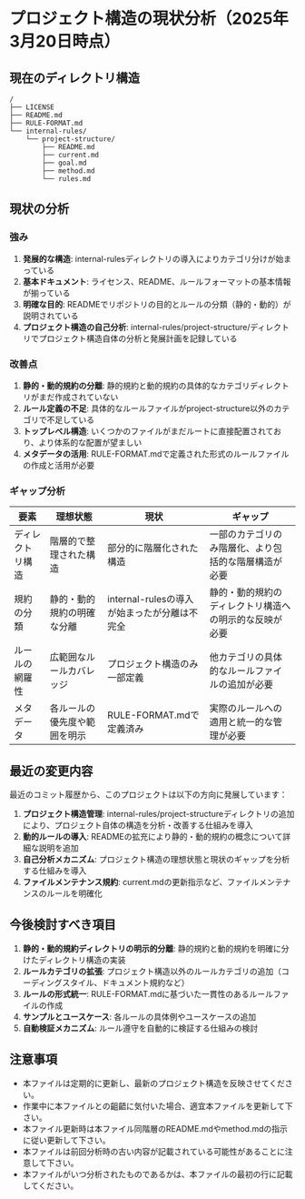 # プロジェクト構造の現状分析（2025年3月20日時点）

## 現在のディレクトリ構造

```
/
├── LICENSE
├── README.md
├── RULE-FORMAT.md
└── internal-rules/
    └── project-structure/
        ├── README.md
        ├── current.md
        ├── goal.md
        ├── method.md
        └── rules.md
```

## 現状の分析

### 強み

1. **発展的な構造**: internal-rulesディレクトリの導入によりカテゴリ分けが始まっている
2. **基本ドキュメント**: ライセンス、README、ルールフォーマットの基本情報が揃っている
3. **明確な目的**: READMEでリポジトリの目的とルールの分類（静的・動的）が説明されている
4. **プロジェクト構造の自己分析**: internal-rules/project-structure/ディレクトリでプロジェクト構造自体の分析と発展計画を記録している

### 改善点

1. **静的・動的規約の分離**: 静的規約と動的規約の具体的なカテゴリディレクトリがまだ作成されていない
2. **ルール定義の不足**: 具体的なルールファイルがproject-structure以外のカテゴリで不足している
3. **トップレベル構造**: いくつかのファイルがまだルートに直接配置されており、より体系的な配置が望ましい
4. **メタデータの活用**: RULE-FORMAT.mdで定義された形式のルールファイルの作成と活用が必要

### ギャップ分析

| 要素 | 理想状態 | 現状 | ギャップ |
|------|---------|------|---------|
| ディレクトリ構造 | 階層的で整理された構造 | 部分的に階層化された構造 | 一部のカテゴリのみ階層化、より包括的な階層構造が必要 |
| 規約の分類 | 静的・動的規約の明確な分離 | internal-rulesの導入が始まったが分離は不完全 | 静的・動的規約のディレクトリ構造への明示的な反映が必要 |
| ルールの網羅性 | 広範囲なルールカバレッジ | プロジェクト構造のみ一部定義 | 他カテゴリの具体的なルールファイルの追加が必要 |
| メタデータ | 各ルールの優先度や範囲を明示 | RULE-FORMAT.mdで定義済み | 実際のルールへの適用と統一的な管理が必要 |

## 最近の変更内容

最近のコミット履歴から、このプロジェクトは以下の方向に発展しています：

1. **プロジェクト構造管理**: internal-rules/project-structureディレクトリの追加により、プロジェクト自体の構造を分析・改善する仕組みを導入
2. **動的ルールの導入**: READMEの拡充により静的・動的規約の概念について詳細な説明を追加
3. **自己分析メカニズム**: プロジェクト構造の理想状態と現状のギャップを分析する仕組みを導入
4. **ファイルメンテナンス規約**: current.mdの更新指示など、ファイルメンテナンスのルールを明確化

## 今後検討すべき項目

1. **静的・動的規約ディレクトリの明示的分離**: 静的規約と動的規約を明確に分けたディレクトリ構造の実装
2. **ルールカテゴリの拡張**: プロジェクト構造以外のルールカテゴリの追加（コーディングスタイル、ドキュメント規約など）
3. **ルールの形式統一**: RULE-FORMAT.mdに基づいた一貫性のあるルールファイルの作成
4. **サンプルとユースケース**: 各ルールの具体例やユースケースの追加
5. **自動検証メカニズム**: ルール遵守を自動的に検証する仕組みの検討


## 注意事項

- 本ファイルは定期的に更新し、最新のプロジェクト構造を反映させてください。
- 作業中に本ファイルとの齟齬に気付いた場合、適宜本ファイルを更新して下さい。
- 本ファイル更新時は本ファイル同階層のREADME.mdやmethod.mdの指示に従い更新して下さい。
- 本ファイルは前回分析時の古い内容が記載されている可能性があることに注意して下さい。
- 本ファイルがいつ分析されたものであるかは、本ファイルの最初の行に記載してください。
